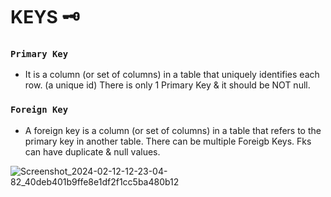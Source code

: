 # KEYS 🗝️

### `Primary Key`
- It is a column (or set of columns) in a table that uniquely identifies each row. (a unique id)
There is only 1 Primary Key & it should be NOT null.

### `Foreign Key`
- A foreign key is a column (or set of columns) in a table that refers to the primary key in another table.
There can be multiple Foreigb Keys.
Fks can have duplicate & null values.

![Screenshot_2024-02-12-12-23-04-82_40deb401b9ffe8e1df2f1cc5ba480b12](https://github.com/mohitjain0810/SQL-DBMS/assets/100032585/ba828588-516b-4883-a83e-bcb6a12e0d22)

